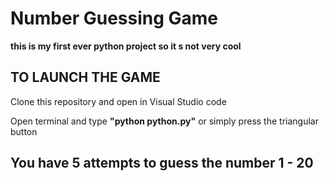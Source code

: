 # Number Guessing Game

**this is my first ever python project so it s not very cool**

## TO LAUNCH THE GAME

Clone this repository and open in Visual Studio code

Open terminal and type **"python python.py"** or simply press the triangular button 

## You have 5 attempts to guess the number 1 - 20
